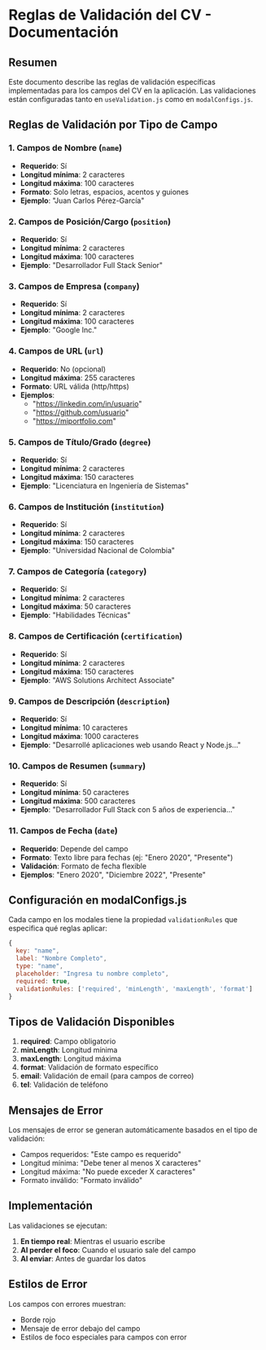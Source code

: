 # Reglas de Validación del CV - Documentación

## Resumen
Este documento describe las reglas de validación específicas implementadas para los campos del CV en la aplicación. Las validaciones están configuradas tanto en `useValidation.js` como en `modalConfigs.js`.

## Reglas de Validación por Tipo de Campo

### 1. Campos de Nombre (`name`)
- **Requerido**: Sí
- **Longitud mínima**: 2 caracteres
- **Longitud máxima**: 100 caracteres
- **Formato**: Solo letras, espacios, acentos y guiones
- **Ejemplo**: "Juan Carlos Pérez-García"

### 2. Campos de Posición/Cargo (`position`)
- **Requerido**: Sí
- **Longitud mínima**: 2 caracteres
- **Longitud máxima**: 100 caracteres
- **Ejemplo**: "Desarrollador Full Stack Senior"

### 3. Campos de Empresa (`company`)
- **Requerido**: Sí
- **Longitud mínima**: 2 caracteres
- **Longitud máxima**: 100 caracteres
- **Ejemplo**: "Google Inc."

### 4. Campos de URL (`url`)
- **Requerido**: No (opcional)
- **Longitud máxima**: 255 caracteres
- **Formato**: URL válida (http/https)
- **Ejemplos**: 
  - "https://linkedin.com/in/usuario"
  - "https://github.com/usuario"
  - "https://miportfolio.com"

### 5. Campos de Título/Grado (`degree`)
- **Requerido**: Sí
- **Longitud mínima**: 2 caracteres
- **Longitud máxima**: 150 caracteres
- **Ejemplo**: "Licenciatura en Ingeniería de Sistemas"

### 6. Campos de Institución (`institution`)
- **Requerido**: Sí
- **Longitud mínima**: 2 caracteres
- **Longitud máxima**: 150 caracteres
- **Ejemplo**: "Universidad Nacional de Colombia"

### 7. Campos de Categoría (`category`)
- **Requerido**: Sí
- **Longitud mínima**: 2 caracteres
- **Longitud máxima**: 50 caracteres
- **Ejemplo**: "Habilidades Técnicas"

### 8. Campos de Certificación (`certification`)
- **Requerido**: Sí
- **Longitud mínima**: 2 caracteres
- **Longitud máxima**: 150 caracteres
- **Ejemplo**: "AWS Solutions Architect Associate"

### 9. Campos de Descripción (`description`)
- **Requerido**: Sí
- **Longitud mínima**: 10 caracteres
- **Longitud máxima**: 1000 caracteres
- **Ejemplo**: "Desarrollé aplicaciones web usando React y Node.js..."

### 10. Campos de Resumen (`summary`)
- **Requerido**: Sí
- **Longitud mínima**: 50 caracteres
- **Longitud máxima**: 500 caracteres
- **Ejemplo**: "Desarrollador Full Stack con 5 años de experiencia..."

### 11. Campos de Fecha (`date`)
- **Requerido**: Depende del campo
- **Formato**: Texto libre para fechas (ej: "Enero 2020", "Presente")
- **Validación**: Formato de fecha flexible
- **Ejemplos**: "Enero 2020", "Diciembre 2022", "Presente"

## Configuración en modalConfigs.js

Cada campo en los modales tiene la propiedad `validationRules` que especifica qué reglas aplicar:

```javascript
{
  key: "name",
  label: "Nombre Completo",
  type: "name",
  placeholder: "Ingresa tu nombre completo",
  required: true,
  validationRules: ['required', 'minLength', 'maxLength', 'format']
}
```

## Tipos de Validación Disponibles

1. **required**: Campo obligatorio
2. **minLength**: Longitud mínima
3. **maxLength**: Longitud máxima
4. **format**: Validación de formato específico
5. **email**: Validación de email (para campos de correo)
6. **tel**: Validación de teléfono

## Mensajes de Error

Los mensajes de error se generan automáticamente basados en el tipo de validación:
- Campos requeridos: "Este campo es requerido"
- Longitud mínima: "Debe tener al menos X caracteres"
- Longitud máxima: "No puede exceder X caracteres"
- Formato inválido: "Formato inválido"

## Implementación

Las validaciones se ejecutan:
1. **En tiempo real**: Mientras el usuario escribe
2. **Al perder el foco**: Cuando el usuario sale del campo
3. **Al enviar**: Antes de guardar los datos

## Estilos de Error

Los campos con errores muestran:
- Borde rojo
- Mensaje de error debajo del campo
- Estilos de foco especiales para campos con error
